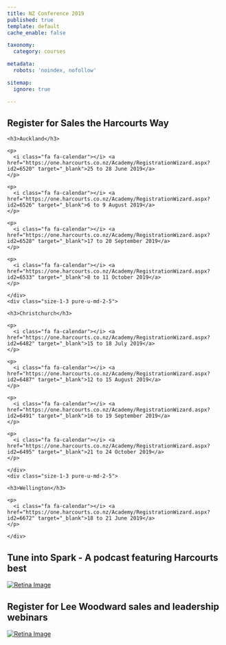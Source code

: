 ```yaml
---
title: NZ Conference 2019
published: true
template: default
cache_enable: false

taxonomy:
  category: courses

metadata:
  robots: 'noindex, nofollow'

sitemap:
  ignore: true

---
```


## Register for Sales the Harcourts Way

<div class="g-grid pure-g-r">
    <div class="size-1-3 pure-u-md-3-5">
      
    <h3>Auckland</h3>
    
    <p>
      <i class="fa fa-calendar"></i> <a href="https://one.harcourts.co.nz/Academy/RegistrationWizard.aspx?id2=6520" target="_blank">25 to 28 June 2019</a>
    </p>
    
    <p>
      <i class="fa fa-calendar"></i> <a href="https://one.harcourts.co.nz/Academy/RegistrationWizard.aspx?id2=6526" target="_blank">6 to 9 August 2019</a>
    </p>
    
    <p>
      <i class="fa fa-calendar"></i> <a href="https://one.harcourts.co.nz/Academy/RegistrationWizard.aspx?id2=6528" target="_blank">17 to 20 September 2019</a>
    </p>
    
    <p>
      <i class="fa fa-calendar"></i> <a href="https://one.harcourts.co.nz/Academy/RegistrationWizard.aspx?id2=6533" target="_blank">8 to 11 October 2019</a>
    </p>
  
    </div>
    <div class="size-1-3 pure-u-md-2-5">
  
    <h3>Christchurch</h3>
    
    <p>
      <i class="fa fa-calendar"></i> <a href="https://one.harcourts.co.nz/Academy/RegistrationWizard.aspx?id2=6482" target="_blank">15 to 18 July 2019</a>
    </p>
    
    <p>
      <i class="fa fa-calendar"></i> <a href="https://one.harcourts.co.nz/Academy/RegistrationWizard.aspx?id2=6487" target="_blank">12 to 15 August 2019</a>
    </p>
    
    <p>
      <i class="fa fa-calendar"></i> <a href="https://one.harcourts.co.nz/Academy/RegistrationWizard.aspx?id2=6491" target="_blank">16 to 19 September 2019</a>
    </p>
    
    <p>
      <i class="fa fa-calendar"></i> <a href="https://one.harcourts.co.nz/Academy/RegistrationWizard.aspx?id2=6495" target="_blank">21 to 24 October 2019</a>
    </p>
  
    </div>
    <div class="size-1-3 pure-u-md-2-5">
  
    <h3>Wellington</h3>
    
    <p>
      <i class="fa fa-calendar"></i> <a href="https://one.harcourts.co.nz/Academy/RegistrationWizard.aspx?id2=6672" target="_blank">18 to 21 June 2019</a>
    </p>
  
    </div>
  </div>

## Tune into Spark - A podcast featuring Harcourts best

[![Retina Image](spark-podcast_banner.jpg?sizes=90vw)](https://anchor.fm/academy)

## Register for Lee Woodward sales and leadership webinars

[![Retina Image](challenge-accepted.png?sizes=90vw)](/landing/webinars)


